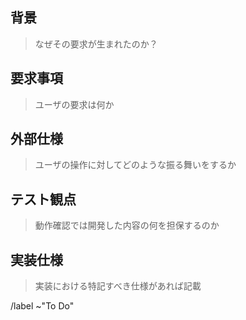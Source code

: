 ## 背景

> なぜその要求が生まれたのか？

## 要求事項

> ユーザの要求は何か

## 外部仕様

> ユーザの操作に対してどのような振る舞いをするか

## テスト観点

> 動作確認では開発した内容の何を担保するのか

## 実装仕様

> 実装における特記すべき仕様があれば記載

/label ~"To Do"